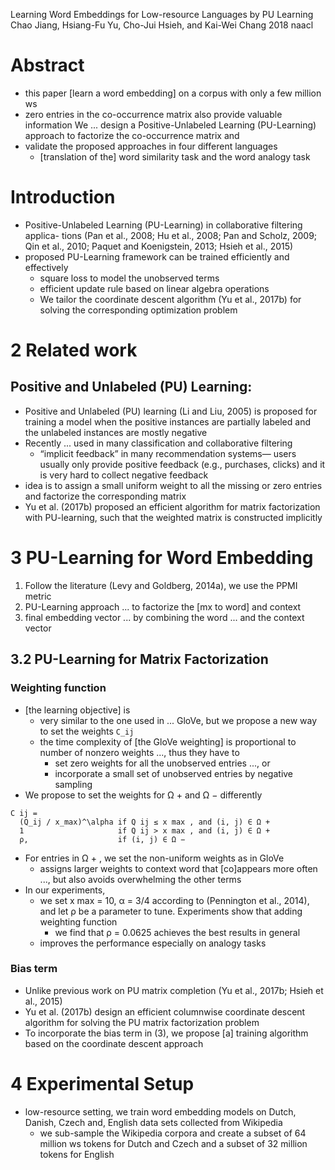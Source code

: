 Learning Word Embeddings for Low-resource Languages by PU Learning
Chao Jiang, Hsiang-Fu Yu, Cho-Jui Hsieh, and Kai-Wei Chang
2018 naacl

# Abstract

* this paper [learn a word embedding] on a corpus with only a few million ws
* zero entries in the co-occurrence matrix also provide valuable information
  We ... design a Positive-Unlabeled Learning (PU-Learning) approach to
  factorize the co-occurrence matrix and
* validate the proposed approaches in four different languages
  * [translation of the] word similarity task and the word analogy task

# Introduction

* Positive-Unlabeled Learning (PU-Learning) in collaborative filtering applica-
  tions (Pan et al., 2008; Hu et al., 2008; Pan and Scholz, 2009;
  Qin et al., 2010; Paquet and Koenigstein, 2013; Hsieh et al., 2015)
* proposed PU-Learning framework can be trained efficiently and effectively
  * square loss to model the unobserved terms
  * efficient update rule based on linear algebra operations
  * We tailor the coordinate descent algorithm (Yu et al., 2017b)
    for solving the corresponding optimization problem

# 2 Related work

## Positive and Unlabeled (PU) Learning:

* Positive and Unlabeled (PU) learning (Li and Liu, 2005) is proposed for
  training a model when the positive instances are partially labeled and the
  unlabeled instances are mostly negative
* Recently ...  used in many classification and collaborative filtering
  * “implicit feedback” in many recommendation systems—
    users usually only provide positive feedback (e.g., purchases, clicks) and
    it is very hard to collect negative feedback
* idea is to assign a small uniform weight to all the missing or zero entries
  and factorize the corresponding matrix
* Yu et al. (2017b) proposed an efficient algorithm for matrix factorization
  with PU-learning, such that the weighted matrix is constructed implicitly

# 3 PU-Learning for Word Embedding

1. Follow the literature (Levy and Goldberg, 2014a), we use the PPMI metric
2. PU-Learning approach ... to factorize the [mx to word] and context
3. final embedding vector ... by combining the word ... and the context vector

## 3.2 PU-Learning for Matrix Factorization

### Weighting function

* [the learning objective] is
  * very similar to the one used in ... GloVe,
    but we propose a new way to set the weights `C_ij`
  * the time complexity of [the GloVe weighting] is proportional to number of
    nonzero weights ..., thus they have to
    * set zero weights for all the unobserved entries ..., or
    * incorporate a small set of unobserved entries by negative sampling
* We propose to set the weights for Ω + and Ω − differently
```
C ij =
  (Q_ij / x_max)^\alpha if Q ij ≤ x max , and (i, j) ∈ Ω +
  1                     if Q ij > x max , and (i, j) ∈ Ω +
  ρ,                    if (i, j) ∈ Ω −
```
* For entries in Ω + , we set the non-uniform weights as in GloVe
  * assigns larger weights to context word that [co]appears more often ..., but
    also avoids overwhelming the other terms
* In our experiments,
  * we set x max = 10, α = 3/4 according to (Pennington et al., 2014), and let
    ρ be a parameter to tune. Experiments show that adding weighting function
    * we find that ρ = 0.0625 achieves the best results in general
  * improves the performance especially on analogy tasks

### Bias term

* Unlike previous work on PU matrix completion
  (Yu et al., 2017b; Hsieh et al., 2015)
* Yu et al. (2017b) design an efficient columnwise coordinate descent algorithm
  for solving the PU matrix factorization problem
* To incorporate the bias term in (3), we propose [a] training algorithm based
  on the coordinate descent approach

# 4 Experimental Setup

* low-resource setting, we train word embedding models on
  Dutch, Danish, Czech and, English data sets collected from Wikipedia
  * we sub-sample the Wikipedia corpora and create a subset of
    64 million ws tokens for Dutch and Czech and a subset of
    32 million tokens for English
